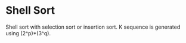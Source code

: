# Shell Sort
Shell sort with selection sort or insertion sort. K sequence is generated using (2^p)*(3^q).
